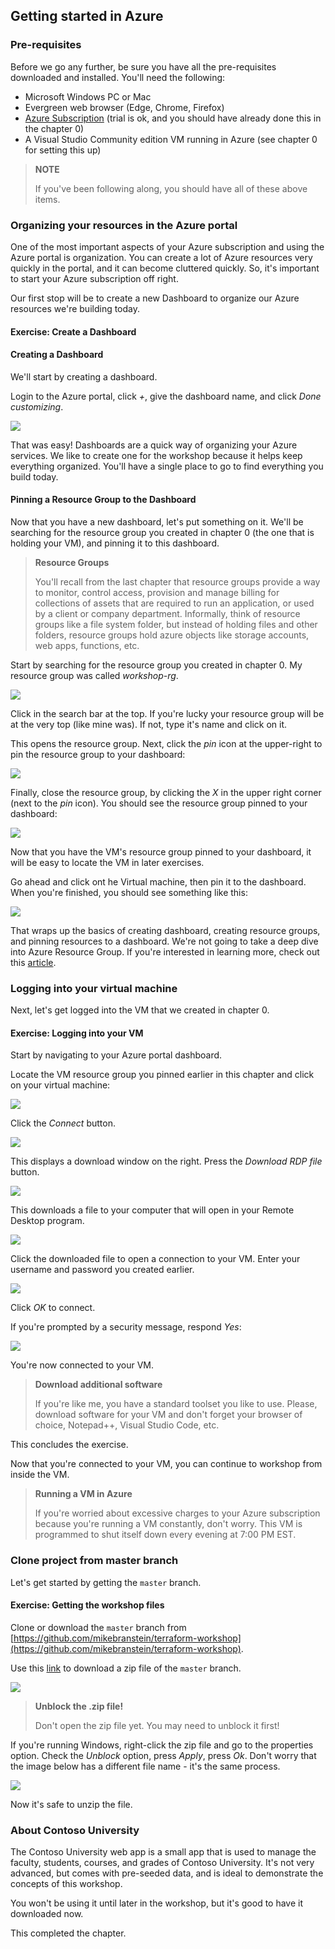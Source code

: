 ## Getting started in Azure

### Pre-requisites

Before we go any further, be sure you have all the pre-requisites downloaded and installed. You'll need the following:

* Microsoft Windows PC or Mac
* Evergreen web browser (Edge, Chrome, Firefox)
* [Azure Subscription](https://azure.microsoft.com) (trial is ok, and you should have already done this in the chapter 0)
* A Visual Studio Community edition VM running in Azure (see chapter 0 for setting this up)

> **NOTE**
>
> If you've been following along, you should have all of these above items. 

### Organizing your resources in the Azure portal

One of the most important aspects of your Azure subscription and using the Azure portal is organization. You can create a lot of Azure resources very quickly in the portal, and it can become cluttered quickly. So, it's important to start your Azure subscription off right.

Our first stop will be to create a new Dashboard to organize our Azure resources we're building today.

<h4 class="exercise-start">
    <b>Exercise</b>: Create a Dashboard
</h4>

#### Creating a Dashboard

We'll start by creating a dashboard. 

Login to the Azure portal, click *+*, give the dashboard name, and click *Done customizing*.

<img src="images/chapter1/new-dashboard.gif" class="img-medium" />

That was easy! Dashboards are a quick way of organizing your Azure services. We like to create one for the workshop because it helps keep everything organized. You'll have a single place to go to find everything you build today.

#### Pinning a Resource Group to the Dashboard

Now that you have a new dashboard, let's put something on it. We'll be searching for the resource group you created in chapter 0 (the one that is holding your VM), and pinning it to this dashboard.

> **Resource Groups** 
>
> You'll recall from the last chapter that resource groups provide a way to monitor, control access, provision and manage billing for collections of assets that are required to run an application, or used by a client or company department. Informally, think of resource groups like a file system folder, but instead of holding files and other folders, resource groups hold azure objects like storage accounts, web apps, functions, etc.

Start by searching for the resource group you created in chapter 0. My resource group was called *workshop-rg*. 

<img src="images/chapter1/find-resource-group.gif" class="img-override" />

Click in the search bar at the top. If you're lucky your resource group will be at the very top (like mine was). If not, type it's name and click on it.

This opens the resource group. Next, click the *pin* icon at the upper-right to pin the resource group to your dashboard:

<img src="images/chapter1/pin-resource-group.png" class="img-large" />

Finally, close the resource group, by clicking the *X* in the upper right corner (next to the *pin* icon). You should see the resource group pinned to your dashboard:

<img src="images/chapter1/pinned.png" class="img-medium" />

Now that you have the VM's resource group pinned to your dashboard, it will be easy to locate the VM in later exercises.

Go ahead and click ont he Virtual machine, then pin it to the dashboard. When you're finished, you should see something like this:

<img src="images/chapter1/vm-pin.gif" class="img-medium" />


That wraps up the basics of creating dashboard, creating resource groups, and pinning resources to a dashboard. We're not going to take a deep dive into Azure Resource Group. If you're interested in learning more, check out this [article](https://docs.microsoft.com/en-us/azure/azure-resource-manager/resource-group-portal).


### Logging into your virtual machine

Next, let's get logged into the VM that we created in chapter 0. 

<h4 class="exercise-start">
    <b>Exercise</b>: Logging into your VM
</h4>

Start by navigating to your Azure portal dashboard. 

Locate the VM resource group you pinned earlier in this chapter and click on your virtual machine:

<img src="images/chapter1/click-vm.png" class="img-override" />

Click the *Connect* button.

<img src="images/chapter1/connect.png"/>

This displays a download window on the right. Press the *Download RDP file* button.

<img src="images/chapter1/connect-download.png" />

This downloads a file to your computer that will open in your Remote Desktop program.

<img src="images/chapter1/connect-download-2.png" />

Click the downloaded file to open a connection to your VM. Enter your username and password you created earlier. 

<img src="images/chapter1/connect-password.png" class="img-override" />

Click *OK* to connect.

If you're prompted by a security message, respond *Yes*:

<img src="images/chapter1/connect-security.png" class="img-override" />

You're now connected to your VM. 

> **Download additional software**
>
> If you're like me, you have a standard toolset you like to use. Please, download software for your VM and don't forget your browser of choice, Notepad++, Visual Studio Code, etc.

This concludes the exercise.

<div class="exercise-end"></div>

Now that you're connected to your VM, you can continue to workshop from inside the VM. 

> **Running a VM in Azure** 
>
> If you're worried about excessive charges to your Azure subscription because you're running a VM constantly, don't worry. This VM is programmed to shut itself down every evening at 7:00 PM EST. 

### Clone project from master branch

Let's get started by getting the `master` branch.

<h4 class="exercise-start">
    <b>Exercise</b>: Getting the workshop files
</h4>

Clone or download the `master` branch from [https://github.com/mikebranstein/terraform-workshop](https://github.com/mikebranstein/terraform-workshop).

Use this [link](https://github.com/mikebranstein/terraform-workshop/archive/master.zip) to download a zip file of the `master` branch.

<img src="images/chapter1/downloaded-zip.png" class="img-small" />

> **Unblock the .zip file!** 
>
> Don't open the zip file yet. You may need to unblock it first!

If you're running Windows, right-click the zip file and go to the properties option. Check the *Unblock* option, press *Apply*, press *Ok*. Don't worry that the image below has a different file name - it's the same process.

<img src="images/chapter1/unblock.gif" />

Now it's safe to unzip the file. 

<div class="exercise-end"></div>

### About Contoso University

The Contoso University web app is a small app that is used to manage the faculty, students, courses, and grades of Contoso University. It's not very advanced, but comes with pre-seeded data, and is ideal to demonstrate the concepts of this workshop. 

You won't be using it until later in the workshop, but it's good to have it downloaded now.

This completed the chapter.